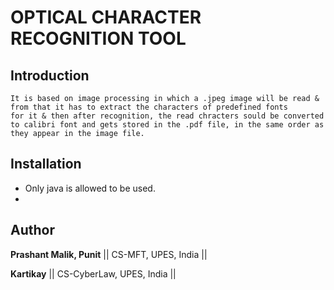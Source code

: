 # OPTICAL CHARACTER RECOGNITION TOOL

## Introduction
	It is based on image processing in which a .jpeg image will be read & from that it has to extract the characters of predefined fonts
	for it & then after recognition, the read chracters sould be converted to calibri font and gets stored in the .pdf file, in the same order as 	      they appear in the image file. 
## Installation
- Only java is allowed to be used.
-

## Author
**Prashant Malik, Punit**
|| CS-MFT, UPES, India ||

**Kartikay**
|| CS-CyberLaw, UPES, India ||
